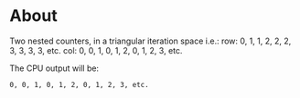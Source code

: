 # About

Two nested counters, in a triangular iteration space i.e.:
row: 0, 1, 1, 2, 2, 2, 3, 3, 3, 3, etc.
col: 0, 0, 1, 0, 1, 2, 0, 1, 2, 3, etc.

The CPU output will be:

```
0, 0, 1, 0, 1, 2, 0, 1, 2, 3, etc.
```

